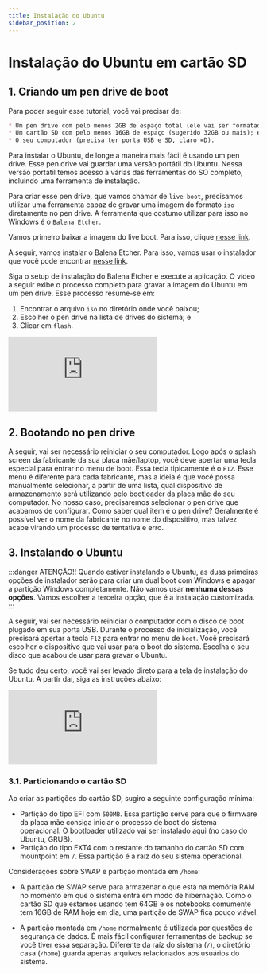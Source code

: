 ```yaml
---
title: Instalação do Ubuntu
sidebar_position: 2
---
```


# Instalação do Ubuntu em cartão SD

## 1. Criando um pen drive de boot

Para poder seguir esse tutorial, você vai precisar de:
```markdown
* Um pen drive com pelo menos 2GB de espaço total (ele vai ser formatado!);
* Um cartão SD com pelo menos 16GB de espaço (sugerido 32GB ou mais); e
* O seu computador (precisa ter porta USB e SD, claro =D).
```

Para instalar o Ubuntu, de longe a maneira mais fácil é usando um pen drive. 
Esse pen drive vai guardar uma versão portátil do Ubuntu. Nessa versão portátil 
temos acesso a várias das ferramentas do SO completo, incluindo uma ferramenta de 
instalação.

Para criar esse pen drive, que vamos chamar de `live boot`, precisamos utilizar 
uma ferramenta capaz de gravar uma imagem do formato `iso` diretamente no pen 
drive. A ferramenta que costumo utilizar para isso no Windows é o `Balena Etcher`.

Vamos primeiro baixar a imagem do live boot. Para isso, clique [nesse link](https://releases.ubuntu.com/22.04.3/ubuntu-22.04.3-desktop-amd64.iso).

A seguir, vamos instalar o Balena Etcher. Para isso, vamos usar o instalador
que você pode encontrar [nesse link](https://github.com/balena-io/etcher/releases/download/v1.18.11/balenaEtcher-Setup-1.18.11.exe).

Siga o setup de instalação do Balena Etcher e execute a aplicação. O vídeo a seguir 
exibe o processo completo para gravar a imagem do Ubuntu em um pen drive. Esse processo 
resume-se em:
1. Encontrar o arquivo `iso` no diretório onde você baixou;
2. Escolher o pen drive na lista de drives do sistema; e 
3. Clicar em `flash`.

<div style={{ textAlign: 'center' }}>
    <iframe 
        style={{
            display: 'block',
            margin: 'auto',
            width: '100%',
            height: '50vh',
        }}
        src="https://www.youtube.com/embed/hjgOSuDbVoU"
        frameborder="0" 
        allowFullScreen>
    </iframe>
</div>

## 2. Bootando no pen drive 

A seguir, vai ser necessário reiniciar o seu computador. Logo após o splash screen 
da fabricante da sua placa mãe/laptop, você deve apertar uma tecla especial para 
entrar no menu de boot. Essa tecla tipicamente é o `F12`. Esse menu é diferente para 
cada fabricante, mas a ideia é que você possa manualmente selecionar, a partir de uma lista, 
qual dispositivo de armazenamento será utilizando pelo bootloader da placa mãe do seu 
computador. No nosso caso, precisaremos selecionar o pen drive que acabamos de configurar.
Como saber qual item é o pen drive? Geralmente é possível ver o nome da fabricante no 
nome do dispositivo, mas talvez acabe virando um processo de tentativa e erro.

## 3. Instalando o Ubuntu

:::danger
ATENÇÃO!! Quando estiver instalando o Ubuntu, as duas primeiras opções de 
instalador serão para criar um dual boot com Windows e apagar a partição Windows 
completamente. Não vamos usar **nenhuma dessas opções**. Vamos escolher a terceira 
opção, que é a instalação customizada.
:::

A seguir, vai ser necessário reiniciar o computador com o disco de boot plugado
em sua porta USB. Durante o processo de inicialização, você precisará apertar a 
tecla `F12` para entrar no menu de `boot`. Você precisará escolher o dispositivo
que vai usar para o boot do sistema. Escolha o seu disco que acabou de usar para
gravar o Ubuntu.

Se tudo deu certo, você vai ser levado direto para a tela de instalação do 
Ubuntu. A partir daí, siga as instruções abaixo:

<div style={{ textAlign: 'center' }}>
    <iframe 
        style={{
            display: 'block',
            margin: 'auto',
            width: '100%',
            height: '50vh',
        }}
        src="https://www.youtube.com/embed/SVK0ONyTnS8" 
        frameborder="0" 
        allowFullScreen>
    </iframe>
</div>

### 3.1. Particionando o cartão SD 

Ao criar as partições do cartão SD, sugiro a seguinte configuração mínima:

* Partição do tipo EFI com `500MB`. Essa partição serve para que o firmware da 
placa mãe consiga iniciar o processo de boot do sistema operacional. O bootloader 
utilizado vai ser instalado aqui (no caso do Ubuntu, GRUB).
* Partição do tipo EXT4 com o restante do tamanho do cartão SD com mountpoint 
em `/`. Essa partição é a raíz do seu sistema operacional.

Considerações sobre SWAP e partição montada em `/home`:

* A partição de SWAP serve para armazenar o que está na memória RAM no momento 
em que o sistema entra em modo de hibernação. Como o cartão SD que estamos 
usando tem 64GB e os notebooks comumente tem 16GB de RAM hoje em dia, uma partição 
de SWAP fica pouco viável.

* A partição montada em `/home` normalmente é utilizada por questões de segurança 
de dados. É mais fácil configurar ferramentas de backup se você tiver essa separação.
Diferente da raíz do sistema (`/`), o diretório casa (`/home`) guarda apenas arquivos
relacionados aos usuários do sistema.

